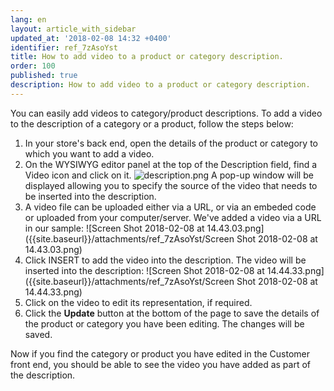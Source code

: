```yaml
---
lang: en
layout: article_with_sidebar
updated_at: '2018-02-08 14:32 +0400'
identifier: ref_7zAsoYst
title: How to add video to a product or category description.
order: 100
published: true
description: How to add video to a product or category description.
---
```

You can easily add videos to category/product descriptions. To add a video to the description of a category or a product, follow the steps below:

1.  In your store's back end, open the details of the product or category to which you want to add a video. 
2.  On the WYSIWYG editor panel at the top of the Description field, find a Video icon and click on it.
    ![description.png]({{site.baseurl}}/attachments/ref_7zAsoYst/description.png)
    A pop-up window will be displayed allowing you to specify the source of the video that needs to be inserted into the description.  
3.  A video file can be uploaded either via a URL, or via an embeded code or uploaded from your computer/server. We've added a video via a URL in our sample:
![Screen Shot 2018-02-08 at 14.43.03.png]({{site.baseurl}}/attachments/ref_7zAsoYst/Screen Shot 2018-02-08 at 14.43.03.png)
4.  Click INSERT to add the video into the description. The video will be inserted into the description:
    ![Screen Shot 2018-02-08 at 14.44.33.png]({{site.baseurl}}/attachments/ref_7zAsoYst/Screen Shot 2018-02-08 at 14.44.33.png)
5.  Click on the video to edit its representation, if required. 
6.  Click the **Update** button at the bottom of the page to save the details of the product or category you have been editing. The changes will be saved. 

Now if you find the category or product you have edited in the Customer front end, you should be able to see the video you have added as part of the description.

